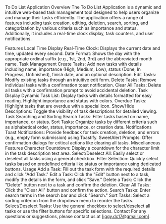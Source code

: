 To Do List Application
Overview
The To Do List Application is a dynamic and intuitive web-based task management tool designed to help users organize and manage their tasks efficiently. The application offers a range of features including task creation, editing, deletion, search, sorting, and categorization by various criteria such as importance and status. Additionally, it includes a real-time clock display, task counters, and user notifications.

Features
Local Time Display
Real-Time Clock: Displays the current date and time, updated every second.
Date Format: Shows the day with the appropriate ordinal suffix (e.g., 1st, 2nd, 3rd) and the abbreviated month name.
Task Management
Create Tasks: Add new tasks with details including name, importance (High, Medium, Low), status (Done, In Progress, Unfinished), finish date, and an optional description.
Edit Tasks: Modify existing tasks through an intuitive edit form.
Delete Tasks: Remove individual tasks with a confirmation toast notification.
Clear All Tasks: Delete all tasks with a confirmation prompt to avoid accidental deletion.
Task Display
Dynamic Task List: Display tasks with details formatted for easy reading. Highlight importance and status with colors.
Overdue Tasks: Highlight tasks that are overdue with a special icon.
Show/Hide Descriptions: Toggle the visibility of task descriptions for detailed viewing.
Task Searching and Sorting
Search Tasks: Filter tasks based on name, importance, or status.
Sort Tasks: Organize tasks by different criteria such as alphabetical order, status, importance, or creation date.
Notifications
Toast Notifications: Provide feedback for task creation, deletion, and errors (e.g., empty form submission) using Toastify.
SweetAlert Prompts: Offer confirmation dialogs for critical actions like clearing all tasks.
Miscellaneous Features
Character Countdown: Display a countdown for the character limit in the task description text area.
Select/Deselect All: Easily select or deselect all tasks using a general checkbox.
Filter Selection: Quickly select tasks based on predefined criteria like status or importance using dedicated buttons.
Usage
Add a Task:
Fill out the task form with the required details and click "Add Task."
Edit a Task:
Click the "Edit" button next to a task, modify the details in the form, and click "Save."
Delete a Task:
Click the "Delete" button next to a task and confirm the deletion.
Clear All Tasks:
Click the "Clear All" button and confirm the action.
Search Tasks:
Enter search terms in the search bar and click "Search."
Sort Tasks:
Select a sorting criterion from the dropdown menu to reorder the tasks.
Select/Deselect Tasks:
Use the general checkbox to select/deselect all tasks or use the filter buttons for specific selections.
Contact
For any questions or suggestions, please contact us at [iggy.dc17@gmail.com].
